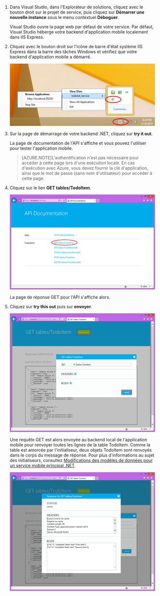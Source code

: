 
1. Dans Visual Studio, dans l'Explorateur de solutions, cliquez avec le bouton droit sur le projet de service, puis cliquez sur **Démarrer une nouvelle instance** sous le menu contextuel **Déboguer**.

    Visual Studio ouvre la page web par défaut de votre service. Par défaut, Visual Studio héberge votre backend d'application mobile localement dans IIS Express.

2. Cliquez avec le bouton droit sur l'icône de barre d'état système IIS Express dans la barre des tâches Windows et vérifiez que votre backend d'application mobile a démarré.

	 ![vérifier le service mobile dans la barre des tâches](./media/mobile-services-dotnet-backend-test-local-service-api-documentation/iis-express-tray.png)

3. Sur la page de démarrage de votre backend .NET, cliquez sur **try it out**.

    La page de documentation de l'API s'affiche et vous pouvez l'utiliser pour tester l'application mobile.

	>[AZURE.NOTE]L'authentification n'est pas nécessaire pour accéder à cette page lors d'une exécution locale. En cas d'exécution avec Azure, vous devez fournir la clé d'application, ainsi que le mot de passe (sans nom d'utilisateur) pour accéder à cette page.

4. Cliquez sur le lien **GET tables/TodoItem**.

	![](./media/mobile-services-dotnet-backend-test-local-service-api-documentation/service-api-documentation-page.png)
   	
	La page de réponse GET pour l'API s'affiche alors.

5. Cliquez sur **try this out** puis sur **envoyer**.
 
	![](./media/mobile-services-dotnet-backend-test-local-service-api-documentation/service-try-this-out-get-todoitems.png)

	Une requête GET est alors envoyée au backend local de l'application mobile pour renvoyer toutes les lignes de la table TodoItem. Comme la table est amorcée par l'initialiseur, deux objets TodoItem sont renvoyés dans le corps du message de réponse. Pour plus d'informations au sujet des initialiseurs, consultez [Modifications des modèles de données pour un service mobile principal .NET](../articles/mobile-services-dotnet-backend-how-to-use-code-first-migrations.md).

	![](./media/mobile-services-dotnet-backend-test-local-service-api-documentation/service-try-this-out-get-response.png)

<!---HONumber=July15_HO3-->